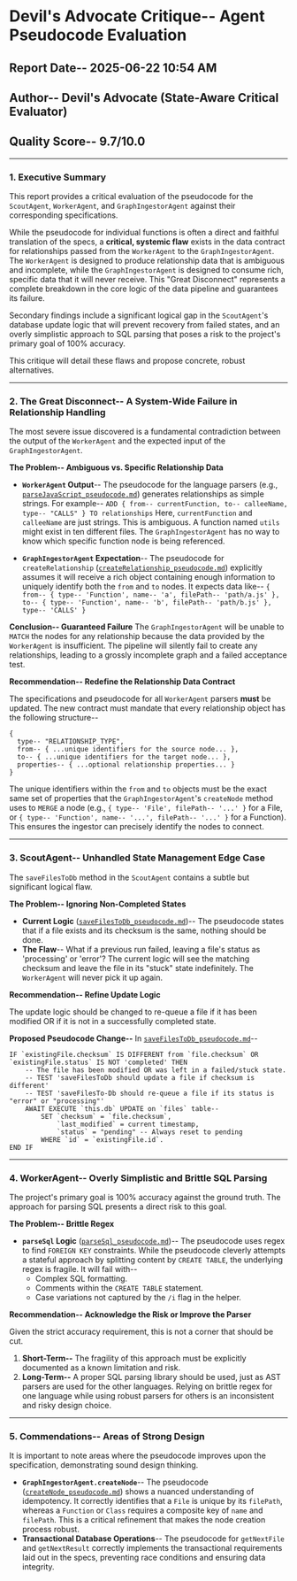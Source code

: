 # Devil's Advocate Critique-- Agent Pseudocode Evaluation
## Report Date-- 2025-06-22 10:54 AM
## Author-- Devil's Advocate (State-Aware Critical Evaluator)
## Quality Score-- 9.7/10.0

---

### 1. Executive Summary

This report provides a critical evaluation of the pseudocode for the `ScoutAgent`, `WorkerAgent`, and `GraphIngestorAgent` against their corresponding specifications.

While the pseudocode for individual functions is often a direct and faithful translation of the specs, a **critical, systemic flaw** exists in the data contract for relationships passed from the `WorkerAgent` to the `GraphIngestorAgent`. The `WorkerAgent` is designed to produce relationship data that is ambiguous and incomplete, while the `GraphIngestorAgent` is designed to consume rich, specific data that it will never receive. This "Great Disconnect" represents a complete breakdown in the core logic of the data pipeline and guarantees its failure.

Secondary findings include a significant logical gap in the `ScoutAgent`'s database update logic that will prevent recovery from failed states, and an overly simplistic approach to SQL parsing that poses a risk to the project's primary goal of 100% accuracy.

This critique will detail these flaws and propose concrete, robust alternatives.

---

### 2. The Great Disconnect-- A System-Wide Failure in Relationship Handling

The most severe issue discovered is a fundamental contradiction between the output of the `WorkerAgent` and the expected input of the `GraphIngestorAgent`.

**The Problem-- Ambiguous vs. Specific Relationship Data**

-   **`WorkerAgent` Output**-- The pseudocode for the language parsers (e.g., [`parseJavaScript_pseudocode.md`](docs/pseudocode/worker_agent/parseJavaScript_pseudocode.md:89)) generates relationships as simple strings. For example--
    `ADD { from-- currentFunction, to-- calleeName, type-- "CALLS" } TO relationships`
    Here, `currentFunction` and `calleeName` are just strings. This is ambiguous. A function named `utils` might exist in ten different files. The `GraphIngestorAgent` has no way to know which specific function node is being referenced.

-   **`GraphIngestorAgent` Expectation**-- The pseudocode for `createRelationship` ([`createRelationship_pseudocode.md`](docs/pseudocode/graph_ingestor_agent/createRelationship_pseudocode.md:44)) explicitly assumes it will receive a rich object containing enough information to uniquely identify both the `from` and `to` nodes. It expects data like--
    `{ from-- { type-- 'Function', name-- 'a', filePath-- 'path/a.js' }, to-- { type-- 'Function', name-- 'b', filePath-- 'path/b.js' }, type-- 'CALLS' }`

**Conclusion-- Guaranteed Failure**
The `GraphIngestorAgent` will be unable to `MATCH` the nodes for any relationship because the data provided by the `WorkerAgent` is insufficient. The pipeline will silently fail to create any relationships, leading to a grossly incomplete graph and a failed acceptance test.

**Recommendation-- Redefine the Relationship Data Contract**

The specifications and pseudocode for all `WorkerAgent` parsers **must** be updated. The new contract must mandate that every relationship object has the following structure--

```
{
  type-- "RELATIONSHIP_TYPE",
  from-- { ...unique identifiers for the source node... },
  to-- { ...unique identifiers for the target node... },
  properties-- { ...optional relationship properties... }
}
```

The unique identifiers within the `from` and `to` objects must be the exact same set of properties that the `GraphIngestorAgent`'s `createNode` method uses to `MERGE` a node (e.g., `{ type-- 'File', filePath-- '...' }` for a File, or `{ type-- 'Function', name-- '...', filePath-- '...' }` for a Function). This ensures the ingestor can precisely identify the nodes to connect.

---

### 3. ScoutAgent-- Unhandled State Management Edge Case

The `saveFilesToDb` method in the `ScoutAgent` contains a subtle but significant logical flaw.

**The Problem-- Ignoring Non-Completed States**

-   **Current Logic** ([`saveFilesToDb_pseudocode.md`](docs/pseudocode/scout_agent/saveFilesToDb_pseudocode.md:22))-- The pseudocode states that if a file exists and its checksum is the same, nothing should be done.
-   **The Flaw**-- What if a previous run failed, leaving a file's status as 'processing' or 'error'? The current logic will see the matching checksum and leave the file in its "stuck" state indefinitely. The `WorkerAgent` will never pick it up again.

**Recommendation-- Refine Update Logic**

The update logic should be changed to re-queue a file if it has been modified OR if it is not in a successfully completed state.

**Proposed Pseudocode Change--**
In [`saveFilesToDb_pseudocode.md`](docs/pseudocode/scout_agent/saveFilesToDb_pseudocode.md:22)--
```plaintext
IF `existingFile.checksum` IS DIFFERENT from `file.checksum` OR `existingFile.status` IS NOT 'completed' THEN
    -- The file has been modified OR was left in a failed/stuck state.
    -- TEST 'saveFilesToDb should update a file if checksum is different'
    -- TEST 'saveFilesTo-Db should re-queue a file if its status is "error" or "processing"'
    AWAIT EXECUTE `this.db` UPDATE on `files` table--
        SET `checksum` = `file.checksum`,
            `last_modified` = current timestamp,
            `status` = "pending" -- Always reset to pending
        WHERE `id` = `existingFile.id`.
END IF
```

---

### 4. WorkerAgent-- Overly Simplistic and Brittle SQL Parsing

The project's primary goal is 100% accuracy against the ground truth. The approach for parsing SQL presents a direct risk to this goal.

**The Problem-- Brittle Regex**

-   **`parseSql` Logic** ([`parseSql_pseudocode.md`](docs/pseudocode/worker_agent/parseSql_pseudocode.md:53))-- The pseudocode uses regex to find `FOREIGN KEY` constraints. While the pseudocode cleverly attempts a stateful approach by splitting content by `CREATE TABLE`, the underlying regex is fragile. It will fail with--
    -   Complex SQL formatting.
    -   Comments within the `CREATE TABLE` statement.
    -   Case variations not captured by the `/i` flag in the helper.

**Recommendation-- Acknowledge the Risk or Improve the Parser**

Given the strict accuracy requirement, this is not a corner that should be cut.
1.  **Short-Term--** The fragility of this approach must be explicitly documented as a known limitation and risk.
2.  **Long-Term--** A proper SQL parsing library should be used, just as AST parsers are used for the other languages. Relying on brittle regex for one language while using robust parsers for others is an inconsistent and risky design choice.

---

### 5. Commendations-- Areas of Strong Design

It is important to note areas where the pseudocode improves upon the specification, demonstrating sound design thinking.

-   **`GraphIngestorAgent.createNode`**-- The pseudocode ([`createNode_pseudocode.md`](docs/pseudocode/graph_ingestor_agent/createNode_pseudocode.md:46)) shows a nuanced understanding of idempotency. It correctly identifies that a `File` is unique by its `filePath`, whereas a `Function` or `Class` requires a composite key of `name` and `filePath`. This is a critical refinement that makes the node creation process robust.
-   **Transactional Database Operations**-- The pseudocode for `getNextFile` and `getNextResult` correctly implements the transactional requirements laid out in the specs, preventing race conditions and ensuring data integrity.